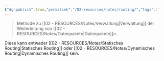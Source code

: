 ```yaml
---
{"dg-publish":true,"permalink":"/02-resources/notes/routing/","tags":["informatik/netzwerk/gateway","GFN/prüfungsrelevant/AP1"],"noteIcon":"","updated":"2025-09-10T16:35:34.000+02:00"}
---
```


>Methode zu [[02 - RESOURCES/Notes/Verwaltung\|Verwaltung]] der Weiterleitung von [[02 - RESOURCES/Notes/Datenpakete\|Datenpakete]]n.

Diese kann entweder [[02 - RESOURCES/Notes/Statisches Routing\|Statisches Routing]] oder [[02 - RESOURCES/Notes/Dynamisches Routing\|Dynamisches Routing]] sein.